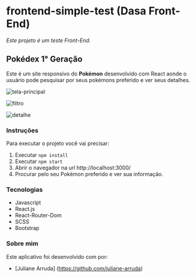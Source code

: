 # frontend-simple-test (Dasa Front-End)

*Este projeto é um teste Front-End.*

## Pokédex 1° Geração

Este é um site responsivo do **Pokémon** desenvolvido com React aonde o usuário pode pesquisar por seus pokémons preferido e ver seus detalhes.

![tela-principal](https://user-images.githubusercontent.com/43623865/75754763-08fcd700-5d0c-11ea-9fc7-ed2c4f0881a8.png)

![filtro](https://user-images.githubusercontent.com/43623865/75754822-27fb6900-5d0c-11ea-8ea1-5e3c657bd745.png)

![detalhe](https://user-images.githubusercontent.com/43623865/75754842-347fc180-5d0c-11ea-8ed5-e9937e59a539.png)

### Instruções 

Para executar o projeto você vai precisar:

1. Executar `npm install`
2. Executar `npm start`
3. Abrir o navegador na url http://localhost:3000/
4. Procurar pelo seu Pokémon preferido e ver sua informação.

### Tecnologias
- Javascript
- React.js
- React-Router-Dom
- SCSS
- Bootstrap

### Sobre mim
Este aplicativo foi desenvolvido com por:

- [Juliane Arruda] (https://github.com/juliane-arruda)

